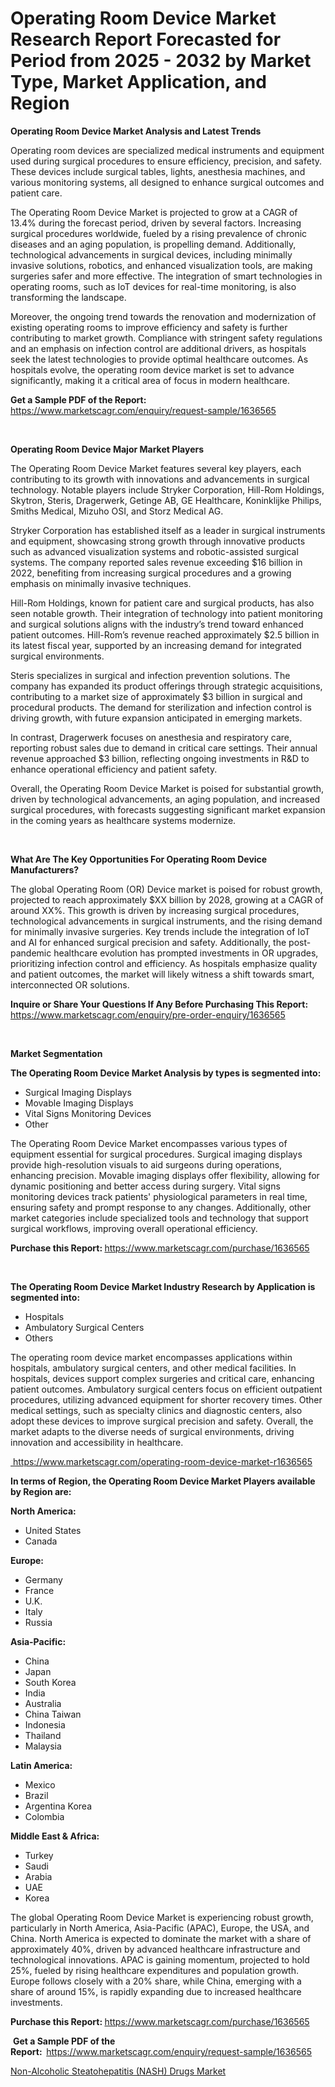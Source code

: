 <p><h1>Operating Room Device Market Research Report Forecasted for Period from 2025 -  2032 by Market Type, Market Application, and Region</h1></p><p><strong>Operating Room Device Market Analysis and Latest Trends</strong></p>
<p><p>Operating room devices are specialized medical instruments and equipment used during surgical procedures to ensure efficiency, precision, and safety. These devices include surgical tables, lights, anesthesia machines, and various monitoring systems, all designed to enhance surgical outcomes and patient care.</p><p>The Operating Room Device Market is projected to grow at a CAGR of 13.4% during the forecast period, driven by several factors. Increasing surgical procedures worldwide, fueled by a rising prevalence of chronic diseases and an aging population, is propelling demand. Additionally, technological advancements in surgical devices, including minimally invasive solutions, robotics, and enhanced visualization tools, are making surgeries safer and more effective. The integration of smart technologies in operating rooms, such as IoT devices for real-time monitoring, is also transforming the landscape.</p><p>Moreover, the ongoing trend towards the renovation and modernization of existing operating rooms to improve efficiency and safety is further contributing to market growth. Compliance with stringent safety regulations and an emphasis on infection control are additional drivers, as hospitals seek the latest technologies to provide optimal healthcare outcomes. As hospitals evolve, the operating room device market is set to advance significantly, making it a critical area of focus in modern healthcare.</p></p>
<p><strong>Get a Sample PDF of the Report:&nbsp;</strong> <a href="https://www.marketscagr.com/enquiry/request-sample/1636565?utm_campaign=2796&utm_medium=2&utm_source=Github&utm_content=ia&utm_term=03032025&utm_id=operating-room-device">https://www.marketscagr.com/enquiry/request-sample/1636565</a></p>
<p>&nbsp;</p>
<p><strong>Operating Room Device Major Market Players</strong></p>
<p><p>The Operating Room Device Market features several key players, each contributing to its growth with innovations and advancements in surgical technology. Notable players include Stryker Corporation, Hill-Rom Holdings, Skytron, Steris, Dragerwerk, Getinge AB, GE Healthcare, Koninklijke Philips, Smiths Medical, Mizuho OSI, and Storz Medical AG.</p><p>Stryker Corporation has established itself as a leader in surgical instruments and equipment, showcasing strong growth through innovative products such as advanced visualization systems and robotic-assisted surgical systems. The company reported sales revenue exceeding $16 billion in 2022, benefiting from increasing surgical procedures and a growing emphasis on minimally invasive techniques.</p><p>Hill-Rom Holdings, known for patient care and surgical products, has also seen notable growth. Their integration of technology into patient monitoring and surgical solutions aligns with the industry’s trend toward enhanced patient outcomes. Hill-Rom’s revenue reached approximately $2.5 billion in its latest fiscal year, supported by an increasing demand for integrated surgical environments.</p><p>Steris specializes in surgical and infection prevention solutions. The company has expanded its product offerings through strategic acquisitions, contributing to a market size of approximately $3 billion in surgical and procedural products. The demand for sterilization and infection control is driving growth, with future expansion anticipated in emerging markets.</p><p>In contrast, Dragerwerk focuses on anesthesia and respiratory care, reporting robust sales due to demand in critical care settings. Their annual revenue approached $3 billion, reflecting ongoing investments in R&D to enhance operational efficiency and patient safety.</p><p>Overall, the Operating Room Device Market is poised for substantial growth, driven by technological advancements, an aging population, and increased surgical procedures, with forecasts suggesting significant market expansion in the coming years as healthcare systems modernize.</p></p>
<p>&nbsp;</p>
<p><strong>What Are The Key Opportunities For Operating Room Device Manufacturers?</strong></p>
<p><p>The global Operating Room (OR) Device market is poised for robust growth, projected to reach approximately $XX billion by 2028, growing at a CAGR of around XX%. This growth is driven by increasing surgical procedures, technological advancements in surgical instruments, and the rising demand for minimally invasive surgeries. Key trends include the integration of IoT and AI for enhanced surgical precision and safety. Additionally, the post-pandemic healthcare evolution has prompted investments in OR upgrades, prioritizing infection control and efficiency. As hospitals emphasize quality and patient outcomes, the market will likely witness a shift towards smart, interconnected OR solutions.</p></p>
<p><strong>Inquire or Share Your Questions If Any Before Purchasing This Report:</strong> <a href="https://www.marketscagr.com/enquiry/pre-order-enquiry/1636565?utm_campaign=2796&utm_medium=2&utm_source=Github&utm_content=ia&utm_term=03032025&utm_id=operating-room-device">https://www.marketscagr.com/enquiry/pre-order-enquiry/1636565</a></p>
<p>&nbsp;</p>
<p><strong>Market Segmentation</strong></p>
<p><strong>The Operating Room Device Market Analysis by types is segmented into:</strong></p>
<p><ul><li>Surgical Imaging Displays</li><li>Movable Imaging Displays</li><li>Vital Signs Monitoring Devices</li><li>Other</li></ul></p>
<p><p>The Operating Room Device Market encompasses various types of equipment essential for surgical procedures. Surgical imaging displays provide high-resolution visuals to aid surgeons during operations, enhancing precision. Movable imaging displays offer flexibility, allowing for dynamic positioning and better access during surgery. Vital signs monitoring devices track patients' physiological parameters in real time, ensuring safety and prompt response to any changes. Additionally, other market categories include specialized tools and technology that support surgical workflows, improving overall operational efficiency.</p></p>
<p><strong>Purchase this Report:&nbsp;</strong><a href="https://www.marketscagr.com/purchase/1636565?utm_campaign=2796&utm_medium=2&utm_source=Github&utm_content=ia&utm_term=03032025&utm_id=operating-room-device">https://www.marketscagr.com/purchase/1636565</a></p>
<p>&nbsp;</p>
<p><strong>The Operating Room Device Market Industry Research by Application is segmented into:</strong></p>
<p><ul><li>Hospitals</li><li>Ambulatory Surgical Centers</li><li>Others</li></ul></p>
<p><p>The operating room device market encompasses applications within hospitals, ambulatory surgical centers, and other medical facilities. In hospitals, devices support complex surgeries and critical care, enhancing patient outcomes. Ambulatory surgical centers focus on efficient outpatient procedures, utilizing advanced equipment for shorter recovery times. Other medical settings, such as specialty clinics and diagnostic centers, also adopt these devices to improve surgical precision and safety. Overall, the market adapts to the diverse needs of surgical environments, driving innovation and accessibility in healthcare.</p></p>
<p><a href="https://www.marketscagr.com/operating-room-device-market-r1636565?utm_campaign=2796&utm_medium=2&utm_source=Github&utm_content=ia&utm_term=03032025&utm_id=operating-room-device">&nbsp;https://www.marketscagr.com/operating-room-device-market-r1636565</a></p>
<p><strong>In terms of Region, the Operating Room Device Market Players available by Region are:</strong></p>
<p>
    <p> <strong> North America: </strong>
        <ul>
            <li>United States</li>
            <li>Canada</li>
        </ul>
        </p> 
    <p> <strong> Europe: </strong>
        <ul>
            <li>Germany</li>
            <li>France</li>
            <li>U.K.</li>
            <li>Italy</li>
            <li>Russia</li>
        </ul>
        </p> 
    <p> <strong> Asia-Pacific: </strong>
        <ul>
            <li>China</li>
            <li>Japan</li>
            <li>South Korea</li>
            <li>India</li>
            <li>Australia</li>
            <li>China Taiwan</li>
            <li>Indonesia</li>
            <li>Thailand</li>
            <li>Malaysia</li>
        </ul>
        </p> 
    <p> <strong> Latin America: </strong>
        <ul>
            <li>Mexico</li>
            <li>Brazil</li>
            <li>Argentina Korea</li>
            <li>Colombia</li>
        </ul>
        </p> 
    <p> <strong> Middle East & Africa: </strong>
        <ul>
            <li>Turkey</li>
            <li>Saudi</li>
            <li>Arabia</li>
            <li>UAE</li>
            <li>Korea</li>
        </ul>
    </p>
    </p>
<p><p>The global Operating Room Device Market is experiencing robust growth, particularly in North America, Asia-Pacific (APAC), Europe, the USA, and China. North America is expected to dominate the market with a share of approximately 40%, driven by advanced healthcare infrastructure and technological innovations. APAC is gaining momentum, projected to hold 25%, fueled by rising healthcare expenditures and population growth. Europe follows closely with a 20% share, while China, emerging with a share of around 15%, is rapidly expanding due to increased healthcare investments.</p></p>
<p><strong>Purchase this Report: </strong><a href="https://www.marketscagr.com/purchase/1636565?utm_campaign=2796&utm_medium=2&utm_source=Github&utm_content=ia&utm_term=03032025&utm_id=operating-room-device">https://www.marketscagr.com/purchase/1636565</a></p>
<p>&nbsp;<strong>Get a Sample PDF of the Report:&nbsp;&nbsp;</strong><a href="https://www.marketscagr.com/enquiry/request-sample/1636565?utm_campaign=2796&utm_medium=2&utm_source=Github&utm_content=ia&utm_term=03032025&utm_id=operating-room-device">https://www.marketscagr.com/enquiry/request-sample/1636565</a></p>
<p><strong></strong></p>
<p><p><a href="https://github.com/pllahoithana9/Market-Research-Report-List-1/blob/main/non-alcoholic-steatohepatitis-nash-drugs-market.md?utm_campaign=2796&utm_medium=2&utm_source=Github&utm_content=ia&utm_term=03032025&utm_id=operating-room-device">Non-Alcoholic Steatohepatitis (NASH) Drugs Market</a></p></p>